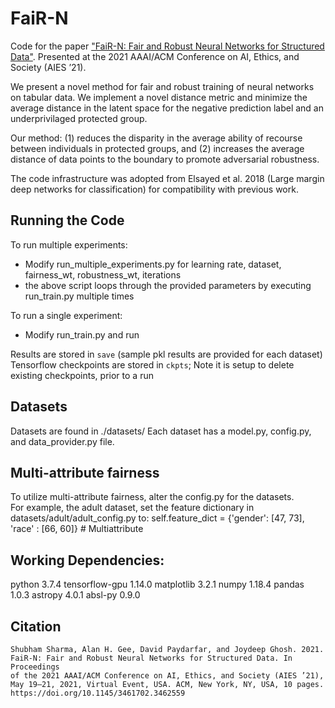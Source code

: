 # FaiR-N

Code for the paper ["FaiR-N: Fair and Robust Neural Networks for Structured Data"](https://arxiv.org/abs/2010.06113). 
Presented at the 2021 AAAI/ACM Conference on AI, Ethics, and Society (AIES ’21).

We present a novel method for fair and robust training of neural networks on tabular data. We implement a novel distance metric and minimize the average distance in the latent space for the negative prediction label and an underprivilaged protected group. 

Our method: (1) reduces the disparity in the average ability of recourse between individuals in protected groups, and (2) increases the average distance of data points to the boundary to promote adversarial robustness.

The code infrastructure was adopted from Elsayed et al. 2018 (Large margin deep networks for classification) for compatibility with previous work.  

## Running the Code 
To run multiple experiments:
- Modify run_multiple_experiments.py for learning rate, dataset, fairness_wt, robustness_wt, iterations
- the above script loops through the provided parameters by executing run_train.py multiple times

To run a single experiment:
- Modify run_train.py and run 

Results are stored in `save` (sample pkl results are provided for each dataset)
Tensorflow checkpoints are stored in `ckpts`; Note it is setup to delete existing checkpoints, prior to a run

## Datasets
Datasets are found in ./datasets/
Each dataset has a model.py, config.py, and data_provider.py file. 

## Multi-attribute fairness
To utilize multi-attribute fairness, alter the config.py for the datasets.  
For example, the adult dataset, set the feature dictionary in datasets/adult/adult_config.py to:
   self.feature_dict = {'gender': [47, 73], 'race' : [66, 60]} # Multiattribute 

## Working Dependencies:
python 3.7.4
tensorflow-gpu 1.14.0
matplotlib 3.2.1
numpy 1.18.4
pandas 1.0.3
astropy 4.0.1
absl-py 0.9.0

## Citation
```
Shubham Sharma, Alan H. Gee, David Paydarfar, and Joydeep Ghosh. 2021.
FaiR-N: Fair and Robust Neural Networks for Structured Data. In Proceedings
of the 2021 AAAI/ACM Conference on AI, Ethics, and Society (AIES ’21),
May 19–21, 2021, Virtual Event, USA. ACM, New York, NY, USA, 10 pages.
https://doi.org/10.1145/3461702.3462559
```
